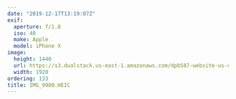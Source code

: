 ```yaml
---
date: "2019-12-17T13:19:07Z"
exif:
  aperture: f/1.8
  iso: 40
  make: Apple
  model: iPhone X
image:
  height: 1440
  url: https://s3.dualstack.us-east-1.amazonaws.com/dpb587-website-us-east-1/asset/gallery/2019-south-america/3ba69193-39ba-533b-72d7-9c7f6ef5cccb~1920.jpg
  width: 1920
ordering: 133
title: IMG_9980.HEIC
---
```

